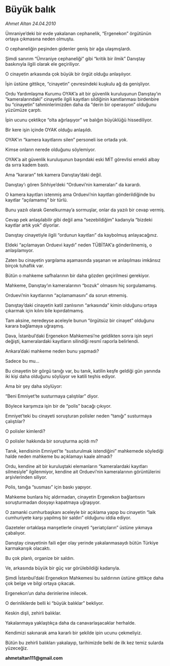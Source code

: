 # Büyük balık

*Ahmet Altan 24.04.2010*

<div class="yazi"><p>Ümraniye’deki bir evde yakalanan cephanelik, “Ergenekon” örgütünün ortaya çıkmasına neden olmuştu.</p>
<p>O cephaneliğin peşinden gidenler geniş bir ağa ulaşmışlardı.</p>
<p>Şimdi sanırım “Ümraniye cephaneliği” gibi “kritik bir ilmik” Danıştay baskınıyla ilgili olarak ele geçiriliyor.</p>
<p>O cinayetin arkasında çok büyük bir örgüt olduğu anlaşılıyor.</p>
<p>İşin üstüne gittikçe, “cinayetin” çevresindeki kuşkulu ağ da genişliyor.</p>
<p>Ordu Yardımlaşma Kurumu OYAK’a ait bir güvenlik kuruluşunun Danıştay’ın “kameralarındaki” cinayetle ilgili kayıtları sildiğinin kanıtlanması birdenbire bu “cinayetin” tahminlerimizden daha da “derin bir operasyon” olduğunu yüzümüze çarptı.</p>
<p>İpin ucunu çektikçe “olta ağırlaşıyor” ve balığın büyüklüğü hissediliyor.</p>
<p>Bir kere işin içinde OYAK olduğu anlaşıldı.</p>
<p>OYAK’ın “kamera kayıtlarını silen” personeli ise ortada yok.</p>
<p>Kimse onların nerede olduğunu söylemiyor.</p>
<p>OYAK’a ait güvenlik kuruluşunun başındaki eski MİT görevlisi emekli albay da sırra kadem bastı.</p>
<p>Ama “kararan” tek kamera Danıştay’daki değil.</p>
<p>Danıştay’ı gören Sıhhiye’deki “Orduevi’nin kameraları” da karardı.</p>
<p>O kamera kayıtları istenmiş ama Orduevi’nin kayıtları gönderildiğinde bu kayıtlar “açılamamış” bir türlü.</p>
<p>Bunu yazılı olarak Genelkurmay’a sormuşlar, onlar da yazılı bir cevap vermiş.</p>
<p>Cevap pek anlaşılabilir gibi değil ama “sezebildiğim” kadarıyla “bizdeki kayıtlar artık yok” diyorlar.</p>
<p>Danıştay cinayetiyle ilgili “ordunun kayıtları” da kaybolmuş anlayacağınız.</p>
<p>Eldeki “açılamayan Orduevi kaydı” neden TÜBİTAK’a gönderilmemiş, o anlaşılamıyor.</p>
<p>Zaten bu cinayetin yargılama aşamasında yaşanan ve anlaşılması imkânsız birçok tuhaflık var.</p>
<p>Bütün o mahkeme safhalarının bir daha gözden geçirilmesi gerekiyor.</p>
<p>Mahkeme, Danıştay’ın kameralarının “bozuk” olmasını hiç sorgulamamış.</p>
<p>Orduevi’nin kayıtlarının “açılamamasını” da sorun etmemiş.</p>
<p>Danıştay’daki cinayetin katil zanlısının “arkasında” kimin olduğunu ortaya çıkarmak için kılını bile kıpırdatmamış.</p>
<p>Tam aksine, neredeyse aceleyle bunun “örgütsüz bir cinayet” olduğunu karara bağlamaya uğraşmış.</p>
<p>Dava, İstanbul’daki Ergenekon Mahkemesi’ne geldikten sonra işin seyri değişti, kameralardaki kayıtların silindiği resmî raporla belirlendi.</p>
<p>Ankara’daki mahkeme neden bunu yapmadı?</p>
<p>Sadece bu mu...</p>
<p>Bu cinayetin bir görgü tanığı var, bu tanık, katilin keşfe geldiği gün yanında iki kişi daha olduğunu söylüyor ve katili teşhis ediyor.</p>
<p>Ama bir şey daha söylüyor:</p>
<p>“Beni Emniyet’te susturmaya çalıştılar” diyor.</p>
<p>Böylece karşımıza işin bir de “polis” bacağı çıkıyor.</p>
<p>Emniyet’teki bu cinayeti soruşturan polisler neden “tanığı” susturmaya çalıştılar?</p>
<p>O polisler kimlerdi?</p>
<p>O polisler hakkında bir soruşturma açıldı mı?</p>
<p>Tanık, kendisinin Emniyet’te “susturulmak istendiğini” mahkemede söylediği halde neden mahkeme bu açıklamayı kaale almadı?</p>
<p>Ordu, kendine ait bir kuruluştaki elemanların “kameralardaki kayıtları silmesiyle” ilgilenmiyor, kendine ait Orduevi’nin kameralarının görüntülerini arşivlerinden siliyor.</p>
<p>Polis, tanığa “susması” için baskı yapıyor.</p>
<p>Mahkeme bunlara hiç aldırmadan, cinayetin Ergenekon bağlantısını soruşturmadan dosyayı kapatmaya uğraşıyor.</p>
<p>O zamanki cumhurbaşkanı aceleyle bir açıklama yapıp bu cinayetin “laik cumhuriyete karşı yapılmış bir saldırı” olduğunu iddia ediyor.</p>
<p>Gazeteler ortaklaşa manşetlerle cinayeti “şeriatçıların” üstüne yıkmaya çabalıyor.</p>
<p>Danıştay cinayetinin faili eğer olay yerinde yakalanmasaydı bütün Türkiye karmakarışık olacaktı.</p>
<p>Bu çok planlı, organize bir saldırı.</p>
<p>Ve, arkasında büyük bir güç var görülebildiği kadarıyla.</p>
<p>Şimdi İstanbul’daki Ergenekon Mahkemesi bu saldırının üstüne gittikçe daha çok belge ve bilgi ortaya çıkacak.</p>
<p>Ergenekon’un daha derinlerine inilecek.</p>
<p>O derinliklerde belli ki “büyük balıklar” bekliyor.</p>
<p>Keskin dişli, zehirli balıklar.</p>
<p>Yakalanmaya yaklaştıkça daha da canavarlaşacaklar herhalde.</p>
<p>Kendimizi sakınarak ama kararlı bir şekilde ipin ucunu çekmeliyiz.</p>
<p>Bütün bu zehirli balıkları yakalayıp, tarihimizde belki de ilk kez temiz sularda yüzeceğiz.</p>
<p><b>ahmetaltan111@gmail.com</b></p></div>
